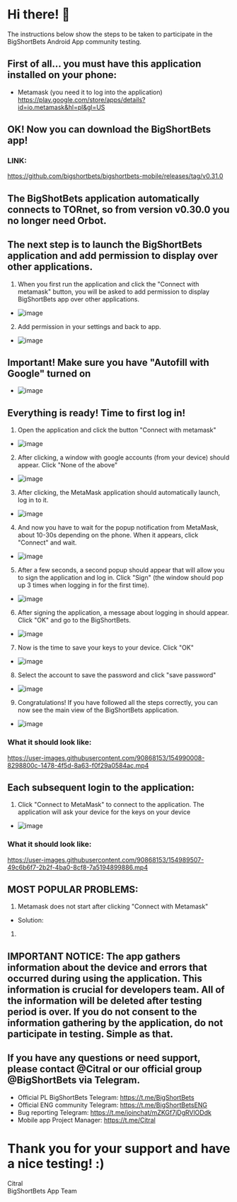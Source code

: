 #  Hi there! 👋
The instructions below show the steps to be taken to participate in the BigShortBets Android App community testing. 

##  First of all... you must have this application installed on your phone: 
- Metamask (you need it to log into the application) https://play.google.com/store/apps/details?id=io.metamask&hl=pl&gl=US

##  OK! Now you can download the BigShortBets app!

### LINK:
https://github.com/bigshortbets/bigshortbets-mobile/releases/tag/v0.31.0

## The BigShotBets application automatically connects to TORnet, so from version v0.30.0 you no longer need Orbot.

## The next step is to launch the BigShortBets application and add permission to display over other applications. 
1. When you first run the application and click the "Connect with metamask" button, you will be asked to add permission to display BigShortBets app over other applications.
- ![image](https://user-images.githubusercontent.com/90868153/140608554-c374c0d3-20e9-4d48-84b2-a33b3c42ae4e.png)
2. Add permission in your settings and back to app. 
- ![image](https://user-images.githubusercontent.com/90868153/134555384-58657818-e0fe-40b1-8b13-d07dc92487fd.png)

## Important! Make sure you have "Autofill with Google" turned on
- ![image](https://user-images.githubusercontent.com/90868153/140610274-dbfa2776-edc3-4ddb-87ce-c4693d00dcec.png)

## Everything is ready! Time to first log in!
1. Open the application and click the button "Connect with metamask"
- ![image](https://user-images.githubusercontent.com/90868153/134556509-19e01da9-056d-4d7f-995d-3afa3f13a964.png)
2. After clicking, a window with google accounts (from your device) should appear. Click "None of the above"
- ![image](https://user-images.githubusercontent.com/90868153/140609990-48cefc2a-057f-4b4a-a166-63449be959db.png)
3. After clicking, the MetaMask application should automatically launch, log in to it.
- ![image](https://user-images.githubusercontent.com/90868153/133944595-61ca2d1e-1a3e-41a1-8b4f-ca9d0cf61483.png)
4. And now you have to wait for the popup notification from MetaMask, about 10-30s depending on the phone. When it appears, click "Connect" and wait.
- ![image](https://user-images.githubusercontent.com/90868153/134555496-c95244f9-46bd-4c63-84bf-17bf71af8d5c.png)
5. After a few seconds, a second popup should appear that will allow you to sign the application and log in. Click "Sign" (the window should pop up 3 times when logging in for the first time).
- ![image](https://user-images.githubusercontent.com/90868153/134555787-6af5147f-324f-48a8-b9c1-b54c9b49f3fd.png)
6. After signing the application, a message about logging in should appear. Click "OK" and go to the BigShortBets.
- ![image](https://user-images.githubusercontent.com/90868153/134555893-c8eb9d85-e7b5-4516-9808-4a7a2672f4b6.png)
7. Now is the time to save your keys to your device. Click "OK"
- ![image](https://user-images.githubusercontent.com/90868153/140610101-3a4d95ff-4c13-423f-b212-707c28e3cd80.png)
8. Select the account to save the password and click "save password"
- ![image](https://user-images.githubusercontent.com/90868153/140610320-4ecd3a0b-a438-4f16-a6f7-9d4dfdabdd7a.png)
9. Congratulations! If you have followed all the steps correctly, you can now see the main view of the BigShortBets application.
- ![image](https://user-images.githubusercontent.com/90868153/155021051-732aa16c-adb9-4e11-8a2e-0434b7566fd6.png)

### What it should look like:
https://user-images.githubusercontent.com/90868153/154990008-8298800c-1478-4f5d-8a63-f0f29a0584ac.mp4
## Each subsequent login to the application: 
1. Click "Connect to MetaMask" to connect to the application. The application will ask your device for the keys on your device
- ![image](https://user-images.githubusercontent.com/90868153/140610210-a2d422d0-a3b4-43aa-aba5-7eed8f06c66e.png)
### What it should look like:
https://user-images.githubusercontent.com/90868153/154989507-49c6b6f7-2b2f-4ba0-8cf8-7a5194899886.mp4
## MOST POPULAR PROBLEMS: 
1. Metamask does not start after clicking "Connect with Metamask" 
- Solution: 
1. 


## IMPORTANT NOTICE: The app gathers information about the device and errors that occurred during using the application. This information is crucial for developers team. All of the information will be deleted after testing period is over. If you do not consent to the information gathering by the application, do not participate in testing. Simple as that.

## If you have any questions or need support, please contact @Citral or our official group @BigShortBets via Telegram.
- Official PL BigShortBets Telegram: https://t.me/BigShortBets 
- Official ENG community Telegram: https://t.me/BigShortBetsENG
- Bug reporting Telegram: https://t.me/joinchat/mZKGf7jDgRVlODdk
- Mobile app Project Manager: https://t.me/Citral 

# Thank you for your support and have a nice testing! :)


Citral \
BigShortBets App Team

